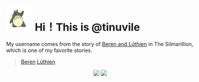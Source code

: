 <h1>
  <img src='asset/v2-31647f793060ae4c4bf94f90a332a5d1_b.webp' height='70'/>
  Hi！This is @tinuvile
</h1>

My username comes from the story of [Beren and Lúthien](https://lotr.huijiwiki.com/wiki/%E8%B4%9D%E4%BC%A6%E4%B8%8E%E9%9C%B2%E8%A5%BF%E6%81%A9) in The Silmarillion, which is one of my favorite stories.

> [Beren](https://lotr.huijiwiki.com/wiki/%E8%B4%9D%E4%BC%A6)
> [Lúthien](https://lotr.huijiwiki.com/wiki/%E9%9C%B2%E8%A5%BF%E6%81%A9)

<div align='center'>
  <img src='https://github-readme-stats.vercel.app/api?username=Tinuvile&show_icons=true&count_private=true&theme=shadow_blue' height='190' />
  <img src='https://github-readme-stats.vercel.app/api/top-langs/?username=Tinuvile&layout=compact&theme=shadow_blue' height='190'/>
</div>
<!---
-->
